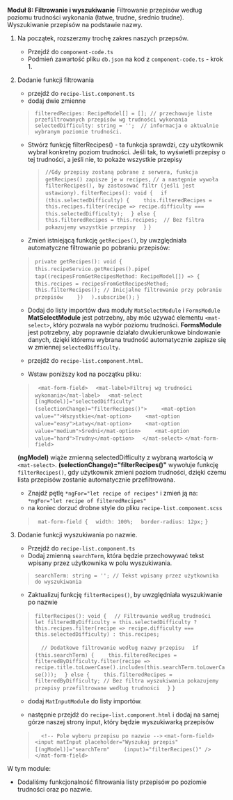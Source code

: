 **Moduł 8: Filtrowanie i wyszukiwanie**
Filtrowanie przepisów według poziomu trudności wykonania (łatwe, trudne, średnio trudne).
Wyszukiwanie przepisów na podstawie nazwy.


1. Na początek, rozszerzmy trochę zakres naszych przepsów.
   * Przejdź do `component-code.ts`
   * Podmień zawartość pliku `db.json` na kod z `component-code.ts` - krok 1.

2. Dodanie funkcji filtrowania
   * przejdź do `recipe-list.component.ts`
   * dodaj dwie zmienne
   > `filteredRecipes: RecipeModel[] = []; // przechowuje liste przefiltrowanych przepisów wg trudności wykonania`
   > `selectedDifficulty: string = '';  // informacja o aktualnie wybranym poziomie trudności.`

   * Stwórz funkcję filterRecipes() - ta funkcja sprawdzi, czy użytkownik wybrał konkretny poziom trudności.
     Jeśli tak, to wyświetli przepisy o tej trudności, a jeśli nie, to pokaże wszystkie przepisy

      > `//Gdy przepisy zostaną pobrane z serwera, funkcja getRecipes() zapisze je w recipes,`
      > `// a następnie wywoła filterRecipes(), by zastosować filtr (jeśli jest ustawiony).`
      > `filterRecipes(): void {`
      > `  if (this.selectedDifficulty) {`
      > `    this.filteredRecipes = this.recipes.filter(recipe => recipe.difficulty === this.selectedDifficulty);`
      > `  } else {`
      > `    this.filteredRecipes = this.recipes;  // Bez filtra pokazujemy wszystkie przepisy`
      > `  }`
      > `}`

   * Zmień istniejącą funkcję `getRecipes()`, by uwzględniała automatyczne filtrowanie po pobraniu przepisów:
   > `private getRecipes(): void {`
   > `  this.recipeService.getRecipes().pipe(`
   > `    tap((recipesFromGetRecipesMethod: RecipeModel[]) => {`
   > `      this.recipes = recipesFromGetRecipesMethod;`
   > `      this.filterRecipes(); // Inicjalne filtrowanie przy pobraniu przepisów`
   > `    })`
   > `  ).subscribe();`
   > `}`

   * Dodaj do listy importów dwa moduły `MatSelectModule` i `FormsModule`
      **MatSelectModule** jest potrzebny, aby móc używać elementu `<mat-select>`, który pozwala na wybór poziomu trudności.
      **FormsModule** jest potrzebny, aby poprawnie działało dwukierunkowe bindowanie danych, dzięki któremu wybrana trudność automatycznie zapisze się w zmiennej `selectedDifficulty`.


   * przejdź do `recipe-list.component.html`.
   * Wstaw poniższy kod na początku pliku:
   > ` <mat-form-field>`
   > `  <mat-label>Filtruj wg trudności wykonania</mat-label>`
   > `  <mat-select [(ngModel)]="selectedDifficulty" (selectionChange)="filterRecipes()">`
   > `    <mat-option value="">Wszystkie</mat-option>`
   > `    <mat-option value="easy">Łatwy</mat-option>`
   > `    <mat-option value="medium">Średni</mat-option>`
   > `    <mat-option value="hard">Trudny</mat-option>`
   > `  </mat-select>`
   > `</mat-form-field>`

   **(ngModel)** wiąże zmienną selectedDifficulty z wybraną wartością w `<mat-select>`.
   **(selectionChange)="filterRecipes()"** wywołuje funkcję `filterRecipes()`, gdy użytkownik zmieni poziom trudności, dzięki czemu lista przepisów zostanie automatycznie przefiltrowana.


   * Znajdź pętlę `*ngFor="let recipe of recipes"` i zmień ją na: `*ngFor="let recipe of filteredRecipes"`
   * na koniec dorzuć drobne style do pliku `recipe-list.component.scss`
   > ` mat-form-field {`
   > `  width: 100%;`
   > `  border-radius: 12px;`
   > `}`


3. Dodanie funkcji wyszukiwania po nazwie.
   * Przejdź do `recipe-list.component.ts`
   * Dodaj zmienną `searchTerm`, która będzie przechowywać tekst wpisany przez użytkownika w polu wyszukiwania.
   > `searchTerm: string = ''; // Tekst wpisany przez użytkownika do wyszukiwania`

   * Zaktualizuj funkcję `filterRecipes()`, by uwzględniała wyszukiwanie po nazwie
   > `filterRecipes(): void {`
   > `  // Filtrowanie według trudności`
   > `  let filteredByDifficulty = this.selectedDifficulty ? this.recipes.filter(recipe => recipe.difficulty === this.selectedDifficulty) : this.recipes;`
   > 
   > `  // Dodatkowe filtrowanie według nazwy przepisu`
   > `  if (this.searchTerm) {`
   > `    this.filteredRecipes = filteredByDifficulty.filter(recipe => recipe.title.toLowerCase().includes(this.searchTerm.toLowerCase()));`
   > `  } else {`
   > `    this.filteredRecipes = filteredByDifficulty; // Bez filtra wyszukiwania pokazujemy przepisy przefiltrowane według trudności`
   > `  }`
   > `}`

   * dodaj `MatInputModule` do listy importów.

   * następnie przejdź do `recipe-list.component.html` i dodaj na samej górze naszej strony input, który będzie wyszukiwarką przepisów
   > `  <!-- Pole wyboru przepisu po nazwie -->`
   > `<mat-form-field>`
   > `  <input matInput placeholder="Wyszukaj przepis" [(ngModel)]="searchTerm"`
   > `    (input)="filterRecipes()" />`
   > `</mat-form-field>`



W tym module:
   * Dodaliśmy funkcjonalność filtrowania listy przepisów po poziomie trudności oraz po nazwie.